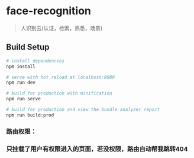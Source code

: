 <!--
 * @Author: your name
 * @Date: 2020-11-26 10:29:33
 * @LastEditTime: 2021-03-17 10:45:05
 * @LastEditors: Please set LastEditors
 * @Description: In User Settings Edit
 * @FilePath: \vue-element-admine:\hjimi\人脸\html\face-recognition\README\README.md
-->
# face-recognition

> 人识别云(认证，检索，熟悉，场景)

## Build Setup

``` bash
# install dependencies
npm install

# serve with hot reload at localhost:8080
npm run dev

# build for production with minification
npm run serve

# build for production and view the bundle analyzer report
npm run build:prod
```

### 路由权限：
### 只挂载了用户有权限进入的页面，若没权限，路由自动帮我跳转404
 
 